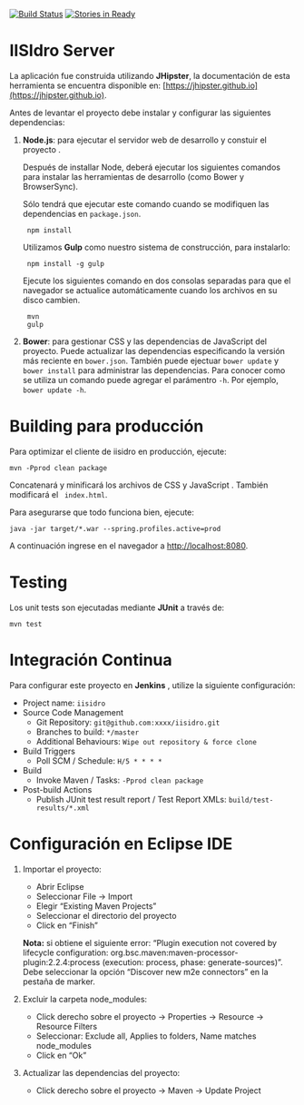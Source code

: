 [![Build Status](https://travis-ci.org//iisidro/iisidro-server.svg?branch=master)](https://travis-ci.org//iisidro/iisidro-server) [![Stories in Ready](https://badge.waffle.io/iisidro/iisidro-server.png?label=ready&title=Ready)](https://waffle.io/iisidro/iisidro-server)



# IISIdro Server

La aplicación fue construida utilizando **JHipster**, la documentación de esta herramienta se encuentra disponible en: [https://jhipster.github.io](https://jhipster.github.io).

Antes de levantar el proyecto debe instalar y configurar las siguientes dependencias:

1. **Node.js**: para ejecutar el servidor web de desarrollo y constuir el proyecto .

	Después de installar Node, deberá ejecutar los siguientes comandos para instalar las herramientas de desarrollo (como
	Bower y BrowserSync). 
	
	Sólo tendrá que ejecutar este comando cuando se modifiquen las dependencias en `package.json`. 
	
	    npm install
	
	Utilizamos **Gulp** como nuestro sistema de construcción, para instalarlo:
	
	    npm install -g gulp
	
	Ejecute los siguientes comando en dos consolas separadas para que el navegador se actualice automáticamente cuando los archivos en su disco cambien.
	
	    mvn
	    gulp

2. **Bower**: para gestionar CSS y las dependencias de JavaScript del proyecto. Puede actualizar las dependencias especificando la versión más reciente en `bower.json`. También puede ejectuar `bower update` y `bower install` para administrar las dependencias. Para conocer como se utiliza un comando puede agregar el parámentro `-h`. Por ejemplo, `bower update -h`.

# Building para producción

Para optimizar el cliente de iisidro en producción, ejecute:

    mvn -Pprod clean package

Concatenará y minificará los archivos de CSS y JavaScript . También modificará el ` index.html`.

Para asegurarse que todo funciona bien, ejecute:

    java -jar target/*.war --spring.profiles.active=prod

A continuación ingrese en el navegador a [http://localhost:8080](http://localhost:8080).

# Testing

Los unit tests son ejecutadas mediante **JUnit** a través de:

    mvn test

# Integración Continua

Para configurar este proyecto en **Jenkins** , utilize la siguiente configuración:

* Project name: `iisidro`
* Source Code Management
    * Git Repository: `git@github.com:xxxx/iisidro.git`
    * Branches to build: `*/master`
    * Additional Behaviours: `Wipe out repository & force clone`
* Build Triggers
    * Poll SCM / Schedule: `H/5 * * * *`
* Build
    * Invoke Maven / Tasks: `-Pprod clean package`
* Post-build Actions
    * Publish JUnit test result report / Test Report XMLs: `build/test-results/*.xml`

# Configuración en Eclipse IDE

1. Importar el proyecto:

    * Abrir Eclipse
    * Seleccionar File -> Import
    * Elegir “Existing Maven Projects”
    * Seleccionar el directorio del proyecto
    * Click en “Finish”

    **Nota:** si obtiene el siguiente error: “Plugin execution not covered by lifecycle configuration: org.bsc.maven:maven-processor-plugin:2.2.4:process (execution: process, phase: generate-sources)”. Debe seleccionar la opción “Discover new m2e connectors” en la pestaña de marker. 

2. Excluir la carpeta node_modules:

    * Click derecho sobre el proyecto -> Properties -> Resource -> Resource Filters
    * Seleccionar: Exclude all, Applies to folders, Name matches node_modules
    * Click en “Ok”

3. Actualizar las dependencias del proyecto:

    * Click derecho sobre el proyecto -> Maven -> Update Project
